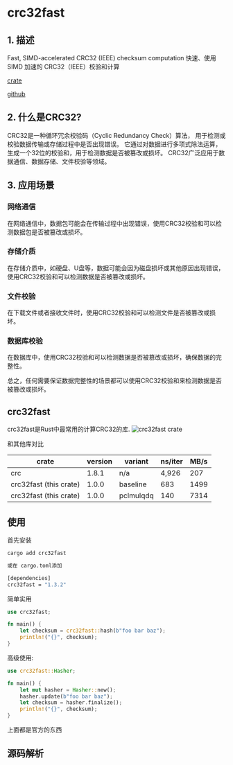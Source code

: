 # crc32fast

## 1. 描述

Fast, SIMD-accelerated CRC32 (IEEE) checksum computation 
快速、使用 SIMD 加速的 CRC32（IEEE）校验和计算

[crate](https://crates.io/crates/crc32fast)

[github](https://github.com/srijs/rust-crc32fast)

## 2. 什么是CRC32?

CRC32是一种循环冗余校验码（Cyclic Redundancy Check）算法， 用于检测或校验数据传输或存储过程中是否出现错误。 它通过对数据进行多项式除法运算，生成一个32位的校验和，用于检测数据是否被篡改或损坏。
CRC32广泛应用于数据通信、数据存储、文件校验等领域。

## 3. 应用场景

### 网络通信

在网络通信中，数据包可能会在传输过程中出现错误，使用CRC32校验和可以检测数据包是否被篡改或损坏。

### 存储介质

在存储介质中，如硬盘、U盘等，数据可能会因为磁盘损坏或其他原因出现错误，使用CRC32校验和可以检测数据是否被篡改或损坏。

### 文件校验

在下载文件或者接收文件时，使用CRC32校验和可以检测文件是否被篡改或损坏。

### 数据库校验

在数据库中，使用CRC32校验和可以检测数据是否被篡改或损坏，确保数据的完整性。

总之，任何需要保证数据完整性的场景都可以使用CRC32校验和来检测数据是否被篡改或损坏。

## crc32fast

crc32fast是Rust中最常用的计算CRC32的库.
![crc32fast crate](https://cdn.jsdelivr.net/gh/jacksonyoudi/images@main/uPic/2023/05/27/uIKDiH.png)

和其他库对比

|crate    |version|    variant    |ns/iter|    MB/s|
|----|----|----|----|----|
|crc    |1.8.1|    n/a|    4,926|    207|
|crc32fast (this crate)|    1.0.0|    baseline|    683    |1499|
|crc32fast (this crate)    |1.0.0|    pclmulqdq|    140|    7314|
    
## 使用
首先安装
```bash
cargo add crc32fast

或在 cargo.toml添加

[dependencies]
crc32fast = "1.3.2"
```

简单实用

```rust
use crc32fast;

fn main() {
    let checksum = crc32fast::hash(b"foo bar baz");
    println!("{}", checksum);
}
```

高级使用:
```rust
use crc32fast::Hasher;

fn main() {
    let mut hasher = Hasher::new();
    hasher.update(b"foo bar baz");
    let checksum = hasher.finalize();
    println!("{}", checksum);
}
```

上面都是官方的东西


## 源码解析

